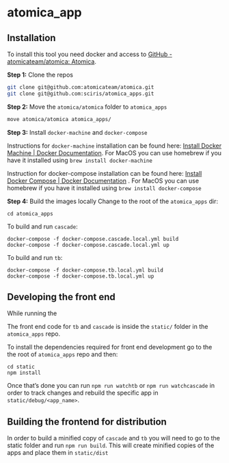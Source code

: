 # atomica_app
## Installation 
To install this tool you need docker and access to [GitHub - atomicateam/atomica: Atomica](https://github.com/atomicateam/atomica).

**Step 1:**  Clone the repos

``` bash
git clone git@github.com:atomicateam/atomica.git
git clone git@github.com:sciris/atomica_apps.git
```

**Step 2:** Move the `atomica/atomica` folder to `atomica_apps`

```bash
move atomica/atomica atomica_apps/
```

**Step 3:** Install `docker-machine` and `docker-compose`

Instructions for `docker-machine` installation can be found here: [Install Docker Machine | Docker Documentation](https://docs.docker.com/machine/install-machine/). For MacOS you can use homebrew if you have it installed using `brew install docker-machine`

Instruction for docker-compose installation can be found here: [Install Docker Compose | Docker Documentation](https://docs.docker.com/compose/install/#master-builds) . For MacOS you can use homebrew if you have it installed using `brew install docker-compose`

**Step 4:**  Build the images locally
Change to the root of the `atomica_apps` dir:

```
cd atomica_apps
```

To build and run `cascade`:

```
docker-compose -f docker-compose.cascade.local.yml build
docker-compose -f docker-compose.cascade.local.yml up
```

To build and run `tb`:

```
docker-compose -f docker-compose.tb.local.yml build
docker-compose -f docker-compose.tb.local.yml up
```

## Developing the front end
While running the 

The front end code for `tb` and `cascade` is inside the `static/` folder in the `atomica_apps` repo.

To install the dependencies required for front end development go to the the root of `atomica_apps` repo and then:

```
cd static
npm install 
```  

Once that’s done you can run `npm run watchtb` or `npm run watchcascade` in order to track changes  and rebuild the specific app in `static/debug/<app_name>`. 

## Building the frontend for distribution
In order to build a minified copy of `cascade` and `tb` you will need to go to the static folder and run `npm run build`. This will create minified copies of the apps and place them in `static/dist`
